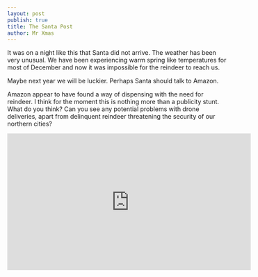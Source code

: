 ```yaml
---
layout: post
publish: true
title: The Santa Post
author: Mr Xmas
---
```


It was on a night like this that Santa did not arrive. The weather has been very unusual. We have been experiencing warm spring like temperatures for most of December and now it was impossible for the reindeer to reach us.

Maybe next year we will be luckier. Perhaps Santa should talk to Amazon.

Amazon appear to have found a way of dispensing with the need for reindeer. I think for the moment this is nothing more than a publicity stunt. What do you think? Can you see any potential problems with drone deliveries, apart from delinquent reindeer threatening the security of our northern cities?

<iframe width="560" height="315" src="https://www.youtube.com/embed/Le46ERPMlWU" frameborder="0" allowfullscreen=""></iframe>